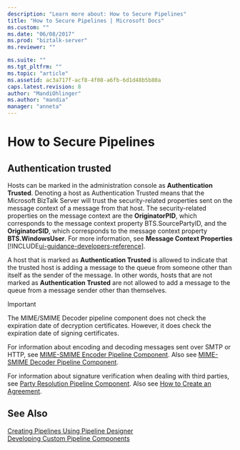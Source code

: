 ```yaml
---
description: "Learn more about: How to Secure Pipelines"
title: "How to Secure Pipelines | Microsoft Docs"
ms.custom: ""
ms.date: "06/08/2017"
ms.prod: "biztalk-server"
ms.reviewer: ""

ms.suite: ""
ms.tgt_pltfrm: ""
ms.topic: "article"
ms.assetid: ac3a717f-acf8-4f08-a6fb-6d1d48b5b80a
caps.latest.revision: 8
author: "MandiOhlinger"
ms.author: "mandia"
manager: "anneta"
---
```

# How to Secure Pipelines

## Authentication trusted
Hosts can be marked in the administration console as **Authentication Trusted**. Denoting a host as Authentication Trusted means that the Microsoft BizTalk Server will trust the security-related properties sent on the message context of a message from that host. The security-related properties on the message context are the **OriginatorPID**, which corresponds to the message context property BTS.SourcePartyID, and the **OriginatorSID**, which corresponds to the message context property **BTS.WindowsUser**. For more information, see **Message Context Properties** [!INCLUDE[ui-guidance-developers-reference](../includes/ui-guidance-developers-reference.md)].  
  
 A host that is marked as **Authentication Trusted** is allowed to indicate that the trusted host is adding a message to the queue from someone other than itself as the sender of the message. In other words, hosts that are not marked as **Authentication Trusted** are not allowed to add a message to the queue from a message sender other than themselves.  
  
> [!IMPORTANT]
>  The MIME/SMIME Decoder pipeline component does not check the expiration date of decryption certificates. However, it does check the expiration date of signing certificates.  
  
 For information about encoding and decoding messages sent over SMTP or HTTP, see [MIME-SMIME Encoder Pipeline Component](../core/mime-smime-encoder-pipeline-component.md). Also see [MIME-SMIME Decoder Pipeline Component](../core/mime-smime-decoder-pipeline-component.md).  
  
 For information about signature verification when dealing with third parties, see [Party Resolution Pipeline Component](../core/party-resolution-pipeline-component.md). Also see [How to Create an Agreement](/previous-versions/).  
  
## See Also  
 [Creating Pipelines Using Pipeline Designer](../core/creating-pipelines-using-pipeline-designer.md)   
 [Developing Custom Pipeline Components](../core/developing-custom-pipeline-components.md)
